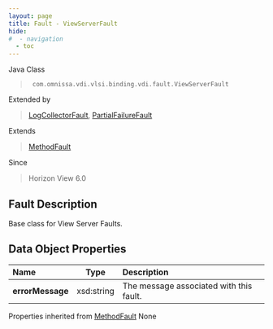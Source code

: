 ```yaml
---
layout: page
title: Fault - ViewServerFault
hide:
#  - navigation
  - toc
---
```






Java Class
> ` com.omnissa.vdi.vlsi.binding.vdi.fault.ViewServerFault`

Extended by
> [LogCollectorFault](vdi.fault.LogCollectorFault.md), [PartialFailureFault](vdi.fault.PartialFailureFault.md)

Extends
> [MethodFault](vmodl.MethodFault.md)

Since
> Horizon View 6.0


## Fault Description

Base class for View Server Faults.

## Data Object Properties

 Name | Type | Description
:---|:---:|:---
**errorMessage**|  xsd:string|  The message associated with this fault.
Properties inherited from [MethodFault](vmodl.MethodFault.md)
None


 
